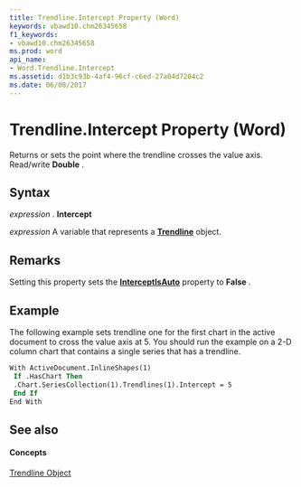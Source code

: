 ```yaml
---
title: Trendline.Intercept Property (Word)
keywords: vbawd10.chm26345658
f1_keywords:
- vbawd10.chm26345658
ms.prod: word
api_name:
- Word.Trendline.Intercept
ms.assetid: d1b3c93b-4af4-96cf-c6ed-27a04d7204c2
ms.date: 06/08/2017
---
```



# Trendline.Intercept Property (Word)

Returns or sets the point where the trendline crosses the value axis. Read/write  **Double** .


## Syntax

 _expression_ . **Intercept**

 _expression_ A variable that represents a **[Trendline](trendline-object-word.md)** object.


## Remarks

Setting this property sets the  **[InterceptIsAuto](trendline-interceptisauto-property-word.md)** property to **False** .


## Example

The following example sets trendline one for the first chart in the active document to cross the value axis at 5. You should run the example on a 2-D column chart that contains a single series that has a trendline.


```vb
With ActiveDocument.InlineShapes(1) 
 If .HasChart Then 
 .Chart.SeriesCollection(1).Trendlines(1).Intercept = 5 
 End If 
End With
```


## See also


#### Concepts


[Trendline Object](trendline-object-word.md)

